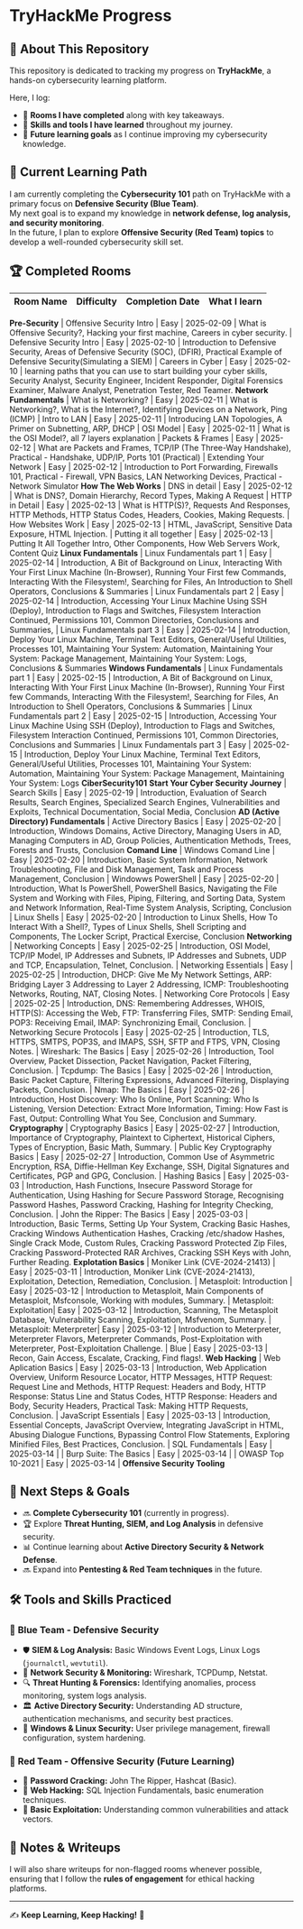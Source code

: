 # TryHackMe Progress

## 📌 About This Repository  
This repository is dedicated to tracking my progress on **TryHackMe**, a hands-on cybersecurity learning platform.  

Here, I log:  
- 🔹 **Rooms I have completed** along with key takeaways.  
- 🔹 **Skills and tools I have learned** throughout my journey.  
- 🔹 **Future learning goals** as I continue improving my cybersecurity knowledge.
  
## 📌 Current Learning Path  
I am currently completing the **Cybersecurity 101** path on TryHackMe with a primary focus on **Defensive Security (Blue Team)**.  
My next goal is to expand my knowledge in **network defense, log analysis, and security monitoring**.  
In the future, I plan to explore **Offensive Security (Red Team) topics** to develop a well-rounded cybersecurity skill set.

## 🏆 Completed Rooms
| Room Name | Difficulty | Completion Date | What I learn |
|-----------|------------|-----------------|--------------|
**Pre-Security**
| Offensive Security Intro | Easy | 2025-02-09 | What is Offensive Security?, Hacking your first machine, Careers in cyber security. 
| Defensive Security Intro | Easy | 2025-02-10 | Introduction to Defensive Security, Areas of Defensive Security (SOC), (DFIR), Practical Example of Defensive Security(Simulating a SIEM)
| Careers in Cyber | Easy | 2025-02-10 | learning paths that you can use to start building your cyber skills, Security Analyst, Security Engineer, Incident Responder, Digital Forensics Examiner, Malware Analyst, Penetration Tester, Red Teamer.
**Network Fundamentals**
| What is Networking? | Easy | 2025-02-11 | What is Networking?, What is the Internet?, Identifying Devices on a Network, Ping (ICMP)
| Intro to LAN | Easy | 2025-02-11 | Introducing LAN Topologies, A Primer on Subnetting, ARP, DHCP
| OSI Model | Easy | 2025-02-11 | What is the OSI Model?, all 7 layers explanation
| Packets & Frames | Easy | 2025-02-12 | What are Packets and Frames, TCP/IP (The Three-Way Handshake), Practical - Handshake, UDP/IP, Ports 101 (Practical)
| Extending Your Network | Easy | 2025-02-12 | Introduction to Port Forwarding, Firewalls 101, Practical - Firewall, VPN Basics, LAN Networking Devices, Practical - Network Simulator
**How The Web Works**
| DNS in detail | Easy | 2025-02-12 | What is DNS?, Domain Hierarchy, Record Types, Making A Request
| HTTP in Detail | Easy | 2025-02-13 | What is HTTP(S)?, Requests And Responses, HTTP Methods, HTTP Status Codes, Headers, Cookies, Making Requests.
| How Websites Work | Easy | 2025-02-13 | HTML, JavaScript, Sensitive Data Exposure, HTML Injection.
| Putting it all together | Easy | 2025-02-13 | Putting It All Together Intro, Other Components, How Web Servers Work, Content Quiz
**Linux Fundamentals**
| Linux Fundamentals part 1 | Easy | 2025-02-14 | Introduction, A Bit of Background on Linux, Interacting With Your First Linux Machine (In-Browser), Running Your First few Commands, Interacting With the Filesystem!, Searching for Files, An Introduction to Shell Operators, Conclusions & Summaries
| Linux Fundamentals part 2 | Easy | 2025-02-14 | Introduction, Accessing Your Linux Machine Using SSH (Deploy), Introduction to Flags and Switches, Filesystem Interaction Continued, Permissions 101, Common Directories, Conclusions and Summaries, 
| Linux Fundamentals part 3 | Easy | 2025-02-14 | Introduction, Deploy Your Linux Machine, Terminal Text Editors, General/Useful Utilities, Processes 101, Maintaining Your System: Automation, Maintaining Your System: Package Management, Maintaining Your System: Logs, Conclusions & Summaries
**Windows Fundamentals**
| Linux Fundamentals part 1 | Easy | 2025-02-15 | Introduction, A Bit of Background on Linux, Interacting With Your First Linux Machine (In-Browser), Running Your First few Commands, Interacting With the Filesystem!, Searching for Files, An Introduction to Shell Operators, Conclusions & Summaries
| Linux Fundamentals part 2 | Easy | 2025-02-15 | Introduction, Accessing Your Linux Machine Using SSH (Deploy), Introduction to Flags and Switches, Filesystem Interaction Continued, Permissions 101, Common Directories, Conclusions and Summaries
| Linux Fundamentals part 3 | Easy | 2025-02-15 | Introduction, Deploy Your Linux Machine, Terminal Text Editors, General/Useful Utilities, Processes 101, Maintaining Your System: Automation, Maintaining Your System: Package Management, Maintaining Your System: Logs
**CiberSecurity101**
**Start Your Cyber Security Journey**
| Search Skills | Easy | 2025-02-19 | Introduction, Evaluation of Search Results, Search Engines, Specialized Search Engines, Vulnerabilities and Exploits, Technical Documentation, Social Media, Conclusion
**AD (Active Directory) Fundamentals**
| Active Directory Basics | Easy | 2025-02-20 | Introduction, Windows Domains, Active Directory, Managing Users in AD, Managing Computers in AD, Group Policies, Authentication Methods, Trees, Forests and Trusts, Conclusion
**Comand Line**
| Windows Comand Line | Easy | 2025-02-20 | Introduction, Basic System Information, Network Troubleshooting, File and Disk Management, Task and Process Management, Conclusion
| Windowws PowerShell | Easy | 2025-02-20 | Introduction, What Is PowerShell, PowerShell Basics, Navigating the File System and Working with Files, Piping, Filtering, and Sorting Data, System and Network Information, Real-Time System Analysis, Scripting, Conclusion
| Linux Shells | Easy | 2025-02-20 | Introduction to Linux Shells, How To Interact With a Shell?, Types of Linux Shells, Shell Scripting and Components, The Locker Script, Practical Exercise, Conclusion
**Networking**
| Networking Concepts | Easy | 2025-02-25 | Introduction, OSI Model, TCP/IP Model, IP Addresses and Subnets, IP Addresses and Subnets, UDP and TCP, Encapsulation, Telnet, Conclusion.
| Networking Essentials | Easy | 2025-02-25 | Introduction, DHCP: Give Me My Network Settings, ARP: Bridging Layer 3 Addressing to Layer 2 Addressing, ICMP: Troubleshooting Networks, Routing, NAT, Closing Notes.
| Networking Core Protocols | Easy | 2025-02-25 | Introduction, DNS: Remembering Addresses, WHOIS, HTTP(S): Accessing the Web, FTP: Transferring Files, SMTP: Sending Email, POP3: Receiving Email, IMAP: Synchronizing Email, Conclusion.
| Networking Secure Protocols | Easy | 2025-02-25 | Introduction, TLS, HTTPS, SMTPS, POP3S, and IMAPS, SSH, SFTP and FTPS, VPN, Closing Notes.
| Wireshark: The Basics | Easy | 2025-02-26 | Introduction, Tool Overview, Packet Dissection, Packet Navigation, Packet Filtering, Conclusion.
| Tcpdump: The Basics | Easy | 2025-02-26 | Introduction, Basic Packet Capture, Filtering Expressions, Advanced Filtering, Displaying Packets, Conclusion.
| Nmap: The Basics | Easy | 2025-02-26 | Introduction, Host Discovery: Who Is Online, Port Scanning: Who Is Listening, Version Detection: Extract More Information, Timing: How Fast is Fast, Output: Controlling What You See, Conclusion and Summary.
**Cryptography**
| Cryptography Basics | Easy | 2025-02-27 | Introduction, Importance of Cryptography, Plaintext to Ciphertext, Historical Ciphers, Types of Encryption, Basic Math, Summary.
| Public Key Cryptography Basics | Easy | 2025-02-27 | Introduction, Common Use of Asymmetric Encryption, RSA, Diffie-Hellman Key Exchange, SSH, Digital Signatures and Certificates, PGP and GPG, Conclusion.
| Hashing Basics | Easy | 2025-03-03 | Introduction, Hash Functions, Insecure Password Storage for Authentication, Using Hashing for Secure Password Storage, Recognising Password Hashes, Password Cracking, Hashing for Integrity Checking, Conclusion.
| John the Ripper: The Basics | Easy | 2025-03-03 | Introduction, Basic Terms, Setting Up Your System, Cracking Basic Hashes, Cracking Windows Authentication Hashes, Cracking /etc/shadow Hashes, Single Crack Mode, Custom Rules, Cracking Password Protected Zip Files, Cracking Password-Protected RAR Archives, Cracking SSH Keys with John, Further Reading.
**Explotation Basics**
| Moniker Link (CVE-2024-21413) | Easy | 2025-03-11 | Introduction, Moniker Link (CVE-2024-21413), Exploitation, Detection, Remediation, Conclusion.
| Metasploit: Introduction | Easy | 2025-03-12 | Introduction to Metasploit, Main Components of Metasploit, Msfconsole, Working with modules, Summary.
| Metasploit: Exploitation| Easy | 2025-03-12 | Introduction, Scanning, The Metasploit Database, Vulnerability Scanning, Exploitation, Msfvenom, Summary.
| Metasploit: Meterpreter| Easy | 2025-03-12 | Introduction to Meterpreter, Meterpreter Flavors, Meterpreter Commands, Post-Exploitation with Meterpreter, Post-Exploitation Challenge.
| Blue | Easy | 2025-03-13 | Recon, Gain Access, Escalate, Cracking, Find flags!.
**Web Hacking**
| Web Aplication Basics | Easy | 2025-03-13 | Introduction, Web Application Overview, Uniform Resource Locator, HTTP Messages, HTTP Request: Request Line and Methods, HTTP Request: Headers and Body, HTTP Response: Status Line and Status Codes, HTTP Response: Headers and Body, Security Headers, Practical Task: Making HTTP Requests, Conclusion.
| JavaScript Essentials | Easy | 2025-03-13 | Introduction, Essential Concepts, JavaScript Overview, Integrating JavaScript in HTML, Abusing Dialogue Functions, Bypassing Control Flow Statements, Exploring Minified Files, Best Practices, Conclusion.
| SQL Fundamentals | Easy | 2025-03-14 | 
| Burp Suite: The Basics | Easy | 2025-03-14 | 
| OWASP Top 10-2021 | Easy | 2025-03-14 | 
**Offensive Security Tooling**

## 🎯 Next Steps & Goals  
- 🔜 **Complete Cybersecurity 101** (currently in progress).  
- 🏆 Explore **Threat Hunting, SIEM, and Log Analysis** in defensive security.  
- 📊 Continue learning about **Active Directory Security & Network Defense**.  
- 🔜 Expand into **Pentesting & Red Team techniques** in the future.  

## 🛠️ Tools and Skills Practiced  

### 🔹 **Blue Team - Defensive Security**  
- 🛡️ **SIEM & Log Analysis:** Basic Windows Event Logs, Linux Logs (`journalctl`, `wevtutil`).  
- 📡 **Network Security & Monitoring:** Wireshark, TCPDump, Netstat.  
- 🔍 **Threat Hunting & Forensics:** Identifying anomalies, process monitoring, system logs analysis.  
- 🏛️ **Active Directory Security:** Understanding AD structure, authentication mechanisms, and security best practices.  
- 🔐 **Windows & Linux Security:** User privilege management, firewall configuration, system hardening.

### 🔹 **Red Team - Offensive Security (Future Learning)**  
- 🔑 **Password Cracking:** John The Ripper, Hashcat (Basic).  
- 📜 **Web Hacking:** SQL Injection Fundamentals, basic enumeration techniques.  
- 💉 **Basic Exploitation:** Understanding common vulnerabilities and attack vectors. 

## 📂 Notes & Writeups
I will also share writeups for non-flagged rooms whenever possible, ensuring that I follow the **rules of engagement** for ethical hacking platforms.

---
✍ **Keep Learning, Keep Hacking!** 🚀
